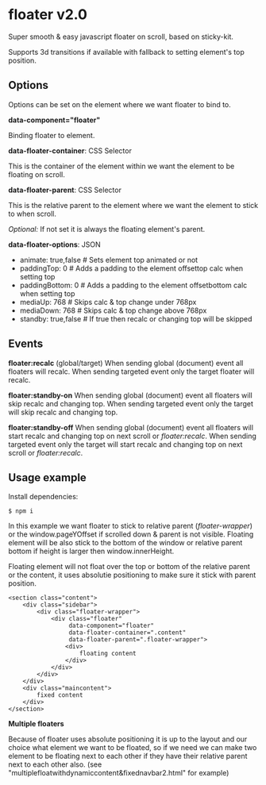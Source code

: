 # floater v2.0

Super smooth &amp; easy javascript floater on scroll, based on sticky-kit.

Supports 3d transitions if available with fallback to setting element's top position.

## Options

Options can be set on the element where we want floater to bind to.

**data-component="floater"**

Binding floater to element.

**data-floater-container**: CSS Selector

This is the container of the element within we want the element to be floating on scroll.
 
**data-floater-parent**: CSS Selector

This is the relative parent to the element where we want the element to stick to when scroll.

*Optional:* If not set it is always the floating element's parent.

**data-floater-options**: JSON
 
   - animate: true,false           # Sets element top animated or not
   - paddingTop: 0                 # Adds a padding to the element offsettop calc when setting top
   - paddingBottom: 0              # Adds a padding to the element offsetbottom calc when setting top
   - mediaUp: 768                  # Skips calc & top change under 768px
   - mediaDown: 768                # Skips calc & top change above 768px  
   - standby: true,false           # If true then recalc or changing top will be skipped

## Events

**floater:recalc** (global/target)
When sending global (document) event all floaters will recalc.
When sending targeted event only the target floater will recalc.

**floater:standby-on**
When sending global (document) event all floaters will skip recalc and changing top.
When sending targeted event only the target will skip recalc and changing top.

**floater:standby-off**
When sending global (document) event all floaters will start recalc and changing top on next scroll or *floater:recalc*.
When sending targeted event only the target will start recalc and changing top on next scroll or *floater:recalc*.

## Usage example

Install dependencies:
```
$ npm i
```

In this example we want floater to stick to relative parent (*floater-wrapper*) or the window.pageYOffset if scrolled down & parent is not visible. Floating element will be also stick to the bottom of the window or relative parent bottom if height is larger then window.innerHeight.   

Floating element will not float over the top or bottom of the relative parent or the content, it uses absolutie positioning to make sure it stick with parent position.

```
<section class="content">
    <div class="sidebar">
        <div class="floater-wrapper">
            <div class="floater"
                 data-component="floater"
                 data-floater-container=".content"
                 data-floater-parent=".floater-wrapper">
                <div>
                    floating content
                </div>
            </div>
        </div>
    </div>
    <div class="maincontent">
        fixed content
    </div>
</section>
```

**Multiple floaters**   

Because of floater uses absolute positioning it is up to the layout and our choice what element we want to be floated, so if we need we can make two element to be floating next to each other if they have their relative parent next to each other also. (see "multiplefloatwithdynamiccontent&fixednavbar2.html" for example)
